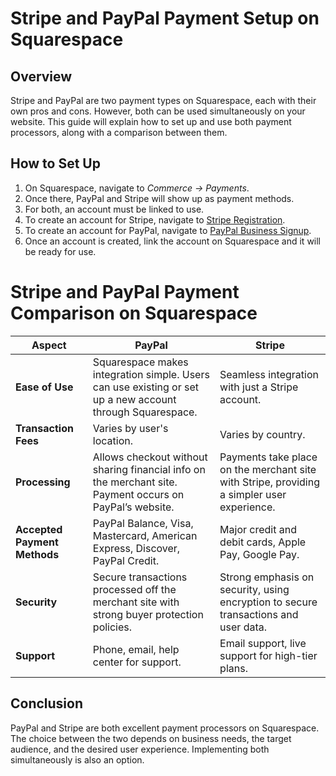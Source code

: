 # Stripe and PayPal Payment Setup on Squarespace

## Overview

Stripe and PayPal are two payment types on Squarespace, each with their own pros and cons. However, both can be used simultaneously on your website. This guide will explain how to set up and use both payment processors, along with a comparison between them.

## How to Set Up

1. On Squarespace, navigate to *Commerce -> Payments*.
2. Once there, PayPal and Stripe will show up as payment methods.
3. For both, an account must be linked to use.
4. To create an account for Stripe, navigate to [Stripe Registration](https://dashboard.stripe.com/register).
5. To create an account for PayPal, navigate to [PayPal Business Signup](https://www.paypal.com/bizsignup).
6. Once an account is created, link the account on Squarespace and it will be ready for use.





# Stripe and PayPal Payment Comparison on Squarespace

| Aspect                       | PayPal                                                                                                    | Stripe                                                                                     |
|------------------------------|-----------------------------------------------------------------------------------------------------------|--------------------------------------------------------------------------------------------|
| **Ease of Use**              | Squarespace makes integration simple. Users can use existing or set up a new account through Squarespace. | Seamless integration with just a Stripe account.                                           |
| **Transaction Fees**         | Varies by user's location.                                                                                | Varies by country.                                                                         |
| **Processing**               | Allows checkout without sharing financial info on the merchant site. Payment occurs on PayPal’s website.  | Payments take place on the merchant site with Stripe, providing a simpler user experience. |
| **Accepted Payment Methods** | PayPal Balance, Visa, Mastercard, American Express, Discover, PayPal Credit.                              | Major credit and debit cards, Apple Pay, Google Pay.                                       |
| **Security**                 | Secure transactions processed off the merchant site with strong buyer protection policies.                | Strong emphasis on security, using encryption to secure transactions and user data.        |
| **Support**                  | Phone, email, help center for support.                                                                    | Email support, live support for high-tier plans.                                           |

## Conclusion

PayPal and Stripe are both excellent payment processors on Squarespace. The choice between the two depends on business needs, the target audience, and the desired user experience. Implementing both simultaneously is also an option.
